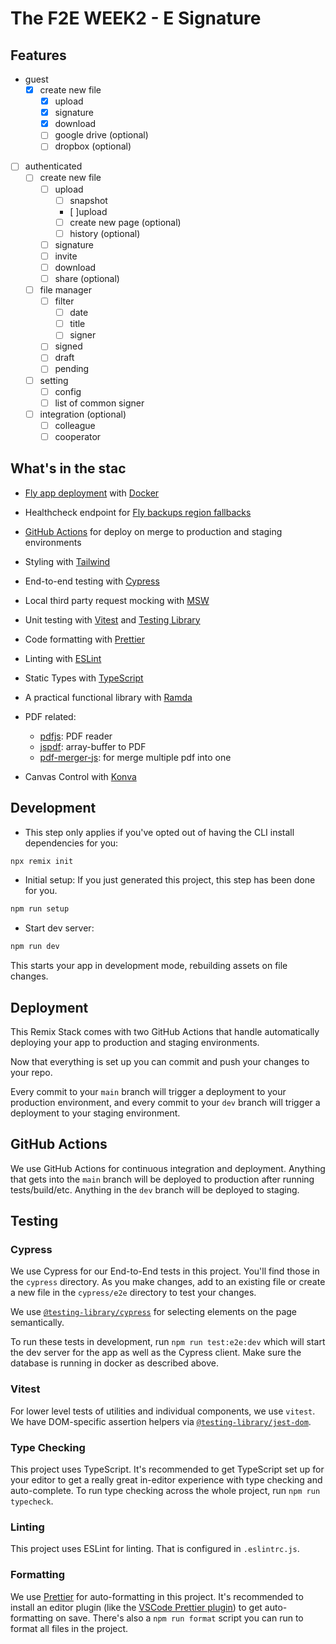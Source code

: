 # The F2E WEEK2 - E Signature

## Features

- guest
  - [x] create new file
    - [x] upload
    - [x] signature
    - [x] download
    - [ ] google drive (optional)
    - [ ] dropbox (optional)
- [ ] authenticated
  - [ ] create new file
    - [ ] upload
      - [ ] snapshot
      - [ ]upload
      - [ ] create new page (optional)
      - [ ] history (optional)
    - [ ] signature
    - [ ] invite
    - [ ] download
    - [ ] share (optional)
  - [ ] file manager
    - [ ] filter
      - [ ] date
      - [ ] title
      - [ ] signer
    - [ ] signed
    - [ ] draft
    - [ ] pending
  - [ ] setting
    - [ ] config
    - [ ] list of common signer
  - [ ] integration (optional)
    - [ ] colleague
    - [ ] cooperator

## What's in the stac

- [Fly app deployment](https://fly.io) with [Docker](https://www.docker.com/)

- Healthcheck endpoint for [Fly backups region fallbacks](https://fly.io/docs/reference/configuration/#services-http_checks)

- [GitHub Actions](https://github.com/features/actions) for deploy on merge to production and staging environments

- Styling with [Tailwind](https://tailwindcss.com/)

- End-to-end testing with [Cypress](https://cypress.io)

- Local third party request mocking with [MSW](https://mswjs.io)

- Unit testing with [Vitest](https://vitest.dev) and [Testing Library](https://testing-library.com)

- Code formatting with [Prettier](https://prettier.io)

- Linting with [ESLint](https://eslint.org)

- Static Types with [TypeScript](https://typescriptlang.org)

- A practical functional library with [Ramda](https://ramdajs.com/)

- PDF related:

  - [pdfjs](https://github.com/mozilla/pdf.js/): PDF reader
  - [jspdf](https://github.com/parallax/jsPDF): array-buffer to PDF
  - [pdf-merger-js](https://github.com/nbesli/pdf-merger-js): for merge multiple pdf into one

- Canvas Control with [Konva](https://konvajs.org/)

## Development

- This step only applies if you've opted out of having the CLI install dependencies for you:

```bash
npx remix init
```

- Initial setup: If you just generated this project, this step has been done for you.

```bash
npm run setup
```

- Start dev server:

```bash
npm run dev
```

This starts your app in development mode, rebuilding assets on file changes.

## Deployment

This Remix Stack comes with two GitHub Actions that handle automatically deploying your app to production and staging environments.

Now that everything is set up you can commit and push your changes to your repo.

Every commit to your `main` branch will trigger a deployment to your production environment,
and every commit to your `dev` branch will trigger a deployment to your staging environment.

## GitHub Actions

We use GitHub Actions for continuous integration and deployment.
Anything that gets into the `main` branch will be deployed to production after running tests/build/etc.
Anything in the `dev` branch will be deployed to staging.

## Testing

### Cypress

We use Cypress for our End-to-End tests in this project. You'll find those in the `cypress` directory.
As you make changes, add to an existing file or create a new file in the `cypress/e2e` directory to test your changes.

We use [`@testing-library/cypress`](https://testing-library.com/cypress) for selecting elements on the page semantically.

To run these tests in development, run `npm run test:e2e:dev` which will start the dev server for the app as well as the Cypress client. Make sure the database is running in docker as described above.

### Vitest

For lower level tests of utilities and individual components, we use `vitest`.
We have DOM-specific assertion helpers via [`@testing-library/jest-dom`](https://testing-library.com/jest-dom).

### Type Checking

This project uses TypeScript.
It's recommended to get TypeScript set up for your editor to get a really great in-editor experience with type checking and auto-complete. To run type checking across the whole project, run `npm run typecheck`.

### Linting

This project uses ESLint for linting. That is configured in `.eslintrc.js`.

### Formatting

We use [Prettier](https://prettier.io/) for auto-formatting in this project.
It's recommended to install an editor plugin (like the [VSCode Prettier plugin](https://marketplace.visualstudio.com/items?itemName=esbenp.prettier-vscode)) to get auto-formatting on save. There's also a `npm run format` script you can run to format all files in the project.
